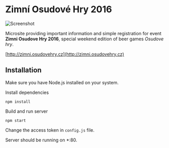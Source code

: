 # Zimní Osudové Hry 2016

![Screenshot](http://i.imgur.com/q5TntwE.jpg)

Microsite providing important information and simple registration for event **Zimni Osudove Hry 2016**, special
weekend edition of beer games *Osudove hry*.

[http://zimni.osudovehry.cz](http://zimni.osudovehry.cz)

## Installation

Make sure you have Node.js installed on your system.

Install dependencies

```
npm install
```

Build and run server

```
npm start
```

Change the access token in `config.js` file.

Server should be running on \*:80.
